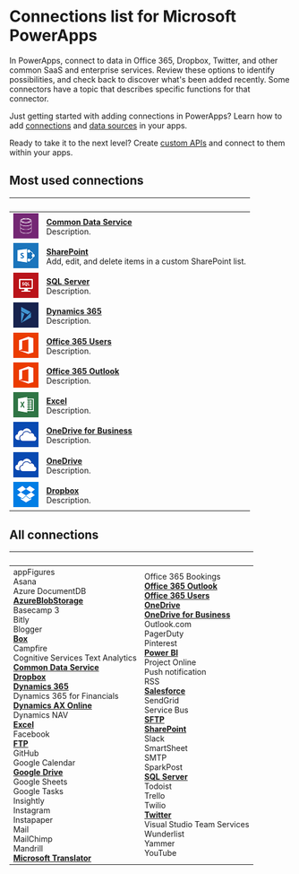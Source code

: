 <properties
	pageTitle="List of connections | Microsoft PowerApps"
	description="Overview of all the available connections you can use to build apps"
	services=""
	suite="powerapps"
	documentationCenter=""
	authors="AFTOwen"
	manager="anneta"
	editor=""
    tags=""/>

<tags
	ms.service="powerapps"
	ms.workload="na"
	ms.tgt_pltfrm="na"
	ms.devlang="na"
	ms.topic="article"
	ms.date="10/02/2016"
	ms.author="anneta"/>

# Connections list for Microsoft PowerApps #
In PowerApps, connect to data in Office 365, Dropbox, Twitter, and other common SaaS and enterprise services. Review these options to identify possibilities, and check back to discover what's been added recently. Some connectors have a topic that describes specific functions for that connector.

Just getting started with adding connections in PowerApps? Learn how to add [connections](add-manage-connections.md) and [data sources](add-data-connection.md) in your apps.

Ready to take it to the next level? Create [custom APIs](register-custom-api.md) and connect to them within your apps.

## Most used connections ##
| &nbsp; | &nbsp; |
|---|---|
|![](./media/connections-list/cdm.png) |[**Common Data Service**](data-platform-intro.md)<br>Description.|
|![](./media/connections-list/sharepoint.png) |[**SharePoint**](./connections/connection-sharepoint-online.md)<br>Add, edit, and delete items in a custom SharePoint list.|
|![](./media/connections-list/sql.png) |[**SQL Server**](./connections/connection-azure-sqldatabase.md)<br>Description.|
|![](./media/connections-list/dynamics-365.png) |[**Dynamics 365**](./connections/connection-dynamics-crmonline.md)<br>Description.|
|![](./media/connections-list/office365.png) |[**Office 365 Users**](./connections/connection-office365-users.md)<br>Description.|
|![](./media/connections-list/office365.png) |[**Office 365 Outlook**](./connections/connection-office365-outlook.md)<br>Description.|
|![](./media/connections-list/excel.png) |[**Excel**](./connections/connection-excel.md)<br>Description.|
|![](./media/connections-list/onedrive.png) |[**OneDrive for Business**](cloud-storage-blob-connections.md)<br>Description.|
|![](./media/connections-list/onedrive.png) |[**OneDrive**](cloud-storage-blob-connections.md)<br>Description.|
|![](./media/connections-list/dropbox.png) |[**Dropbox**](cloud-storage-blob-connections.md)<br>Description.|

## All connections ##
| &nbsp; | &nbsp; |
|---|---|
|appFigures<br>Asana<br>Azure DocumentDB<br>[**AzureBlobStorage**](./connections/cloud-storage-blob-connections.md)<br>Basecamp 3<br>Bitly<br>Blogger<br>[**Box**](./connections/cloud-storage-blob-connections.md)<br>Campfire<br>Cognitive Services Text Analytics<br>[**Common Data Service**](data-platform-intro.md)<br>[**Dropbox**](./connections/cloud-storage-blob-connections.md)<br>[**Dynamics 365**](./connections/connection-dynamics-crmonline.md)<br>Dynamics 365 for Financials<br>[**Dynamics AX Online**](./connections/connection-dynamicsax.md)<br>Dynamics NAV<br>[**Excel**](./connections/connection-excel.md)<br>Facebook<br>[**FTP**](./connections/connection-ftp.md)<br>GitHub<br>Google Calendar<br>[**Google Drive**](./connections/cloud-storage-blob-connections.md)<br>Google Sheets<br>Google Tasks<br>Insightly<br>Instagram<br>Instapaper<br>Mail<br>MailChimp<br>Mandrill<br>[**Microsoft Translator**](./connections/connection-microsoft-translator.md)|Office 365 Bookings<br>[**Office 365 Outlook**](./connections/connection-office365-outlook.md)<br>[**Office 365 Users**](./connections/connection-office365-users.md)<br>[**OneDrive**](./connections/cloud-storage-blob-connections.md)<br>[**OneDrive for Business**](./connections/cloud-storage-blob-connections.md)<br>Outlook.com<br>PagerDuty<br>Pinterest<br>[**Power BI**](./connections/connection-powerbi.md)<br>Project Online<br>Push notification<br>RSS<br>[**Salesforce**](./connections/connection-salesforce.md)<br>SendGrid<br>Service Bus<br>[**SFTP**](./connections/connection-sftp.md)<br>[**SharePoint**](./connections/connection-sharepoint-online.md)<br>Slack<br>SmartSheet<br>SMTP<br>SparkPost<br>[**SQL Server**](./connections/connection-azure-sqldatabase.md)<br>Todoist<br>Trello<br>Twilio<br>[**Twitter**](./connections/connection-twitter.md)<br>Visual Studio Team Services<br>Wunderlist<br>Yammer<br>YouTube|
